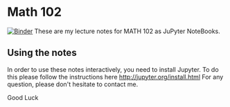 # Math 102
[![Binder](https://mybinder.org/badge_logo.svg)](https://mybinder.org/v2/gh/mmogib/math102.git/julialized)
These are my lecture notes for MATH 102 as JuPyter NoteBooks. 
## Using the notes
In order to use these notes interactively, you need to install Jupyter. To do this please follow the instructions here http://jupyter.org/install.html
For any question, please don't hesitate to contact me.


Good Luck
